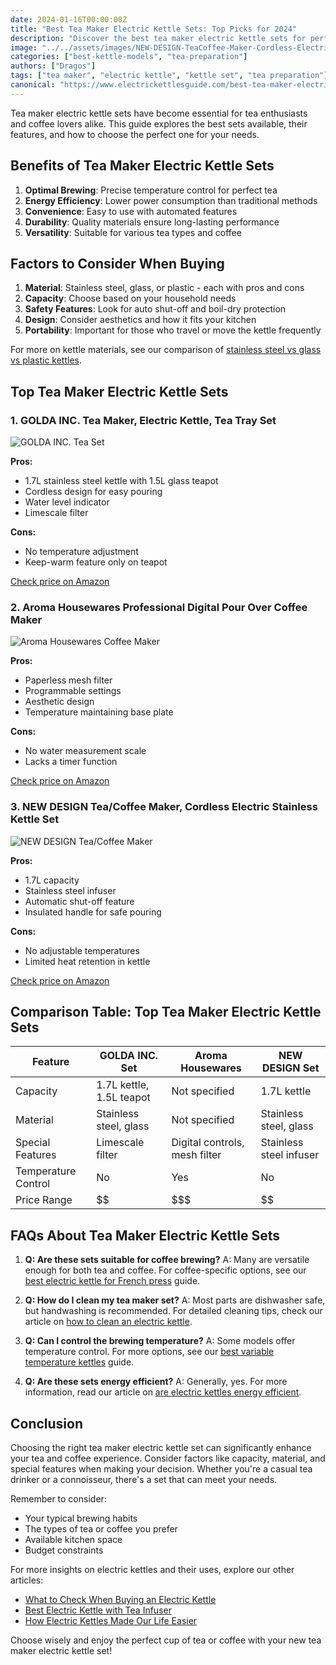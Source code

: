 ```yaml
---
date: 2024-01-16T00:00:00Z
title: "Best Tea Maker Electric Kettle Sets: Top Picks for 2024"
description: "Discover the best tea maker electric kettle sets for perfect brewing. Learn about key features, benefits, and top models to enhance your tea and coffee experience."
image: "../../assets/images/NEW-DESIGN-TeaCoffee-Maker-Cordless-Electric-Stainless-Kettle-Set.jpg"
categories: ["best-kettle-models", "tea-preparation"]
authors: ["Dragos"]
tags: ["tea maker", "electric kettle", "kettle set", "tea preparation"]
canonical: "https://www.electrickettlesguide.com/best-tea-maker-electric-kettle-set/"
---
```


Tea maker electric kettle sets have become essential for tea enthusiasts and coffee lovers alike. This guide explores the best sets available, their features, and how to choose the perfect one for your needs.

## Benefits of Tea Maker Electric Kettle Sets

1. **Optimal Brewing**: Precise temperature control for perfect tea
2. **Energy Efficiency**: Lower power consumption than traditional methods
3. **Convenience**: Easy to use with automated features
4. **Durability**: Quality materials ensure long-lasting performance
5. **Versatility**: Suitable for various tea types and coffee

## Factors to Consider When Buying

1. **Material**: Stainless steel, glass, or plastic - each with pros and cons
2. **Capacity**: Choose based on your household needs
3. **Safety Features**: Look for auto shut-off and boil-dry protection
4. **Design**: Consider aesthetics and how it fits your kitchen
5. **Portability**: Important for those who travel or move the kettle frequently

For more on kettle materials, see our comparison of [stainless steel vs glass vs plastic kettles](https://www.electrickettlesguide.com/stainless-steel-vs-glass-vs-plastic-kettle/).

## Top Tea Maker Electric Kettle Sets

### 1. GOLDA INC. Tea Maker, Electric Kettle, Tea Tray Set

![GOLDA INC. Tea Set](https://m.media-amazon.com/images/I/71Q7qK4uAFL._AC_SL1500_.jpg)

**Pros:**
- 1.7L stainless steel kettle with 1.5L glass teapot
- Cordless design for easy pouring
- Water level indicator
- Limescale filter

**Cons:**
- No temperature adjustment
- Keep-warm feature only on teapot

[Check price on Amazon](#)

### 2. Aroma Housewares Professional Digital Pour Over Coffee Maker

![Aroma Housewares Coffee Maker](https://m.media-amazon.com/images/I/71mzJ3InOIL._AC_SL1500_.jpg)

**Pros:**
- Paperless mesh filter
- Programmable settings
- Aesthetic design
- Temperature maintaining base plate

**Cons:**
- No water measurement scale
- Lacks a timer function

[Check price on Amazon](#)

### 3. NEW DESIGN Tea/Coffee Maker, Cordless Electric Stainless Kettle Set

![NEW DESIGN Tea/Coffee Maker](https://m.media-amazon.com/images/I/71hGruFJ7zL._AC_SL1500_.jpg)

**Pros:**
- 1.7L capacity
- Stainless steel infuser
- Automatic shut-off feature
- Insulated handle for safe pouring

**Cons:**
- No adjustable temperatures
- Limited heat retention in kettle

[Check price on Amazon](#)

## Comparison Table: Top Tea Maker Electric Kettle Sets

| Feature | GOLDA INC. Set | Aroma Housewares | NEW DESIGN Set |
|---------|----------------|-------------------|-----------------|
| Capacity | 1.7L kettle, 1.5L teapot | Not specified | 1.7L kettle |
| Material | Stainless steel, glass | Not specified | Stainless steel, glass |
| Special Features | Limescale filter | Digital controls, mesh filter | Stainless steel infuser |
| Temperature Control | No | Yes | No |
| Price Range | $$ | $$$ | $$ |

## FAQs About Tea Maker Electric Kettle Sets

1. **Q: Are these sets suitable for coffee brewing?**
   A: Many are versatile enough for both tea and coffee. For coffee-specific options, see our [best electric kettle for French press](https://www.electrickettlesguide.com/best-electric-kettle-for-french-press/) guide.

2. **Q: How do I clean my tea maker set?**
   A: Most parts are dishwasher safe, but handwashing is recommended. For detailed cleaning tips, check our article on [how to clean an electric kettle](https://www.electrickettlesguide.com/how-to-clean-an-electric-kettle/).

3. **Q: Can I control the brewing temperature?**
   A: Some models offer temperature control. For more options, see our [best variable temperature kettles](https://www.electrickettlesguide.com/best-variable-temperature-kettles/) guide.

4. **Q: Are these sets energy efficient?**
   A: Generally, yes. For more information, read our article on [are electric kettles energy efficient](https://www.electrickettlesguide.com/are-electric-kettles-energy-efficient/).

## Conclusion

Choosing the right tea maker electric kettle set can significantly enhance your tea and coffee experience. Consider factors like capacity, material, and special features when making your decision. Whether you're a casual tea drinker or a connoisseur, there's a set that can meet your needs.

Remember to consider:
- Your typical brewing habits
- The types of tea or coffee you prefer
- Available kitchen space
- Budget constraints

For more insights on electric kettles and their uses, explore our other articles:
- [What to Check When Buying an Electric Kettle](https://www.electrickettlesguide.com/what-to-check-when-buying-an-electric-kettle/)
- [Best Electric Kettle with Tea Infuser](https://www.electrickettlesguide.com/best-electric-kettle-with-tea-infuser/)
- [How Electric Kettles Made Our Life Easier](https://www.electrickettlesguide.com/how-electric-kettles-made-our-life-easier/)

Choose wisely and enjoy the perfect cup of tea or coffee with your new tea maker electric kettle set!
